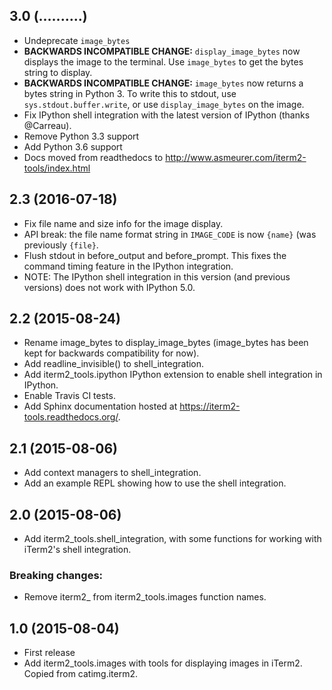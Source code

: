 3.0 (..........)
----------------
- Undeprecate ``image_bytes``
- **BACKWARDS INCOMPATIBLE CHANGE:** ``display_image_bytes`` now displays the
  image to the terminal. Use ``image_bytes`` to get the bytes string to
  display.
- **BACKWARDS INCOMPATIBLE CHANGE:** ``image_bytes`` now returns a bytes
  string in Python 3. To write this to stdout, use ``sys.stdout.buffer.write``,
  or use ``display_image_bytes`` on the image.
- Fix IPython shell integration with the latest version of IPython (thanks
  @Carreau).
- Remove Python 3.3 support
- Add Python 3.6 support
- Docs moved from readthedocs to http://www.asmeurer.com/iterm2-tools/index.html

2.3 (2016-07-18)
----------------
- Fix file name and size info for the image display.
- API break: the file name format string in `IMAGE_CODE` is now `{name}` (was
  previously `{file}`.
- Flush stdout in before_output and before_prompt. This fixes the command
  timing feature in the IPython integration.
- NOTE: The IPython shell integration in this version (and previous versions)
  does not work with IPython 5.0.

2.2 (2015-08-24)
----------------

- Rename image_bytes to display_image_bytes (image_bytes has been kept for
  backwards compatibility for now).
- Add readline_invisible() to shell_integration.
- Add iterm2_tools.ipython IPython extension to enable shell integration in
  IPython.
- Enable Travis CI tests.
- Add Sphinx documentation hosted at https://iterm2-tools.readthedocs.org/.

2.1 (2015-08-06)
----------------

- Add context managers to shell_integration.
- Add an example REPL showing how to use the shell integration.

2.0 (2015-08-06)
----------------

- Add iterm2_tools.shell_integration, with some functions for working with
  iTerm2's shell integration.

### Breaking changes:

- Remove iterm2_ from iterm2_tools.images function names.

1.0 (2015-08-04)
----------------

- First release
- Add iterm2_tools.images with tools for displaying images in iTerm2. Copied
  from catimg.iterm2.

